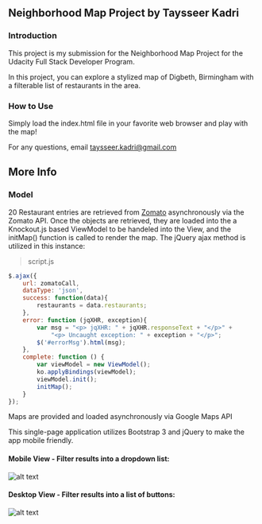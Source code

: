 ## Neighborhood Map Project by Taysseer Kadri

### Introduction
This project is my submission for the Neighborhood Map Project for the Udacity Full Stack Developer Program.

In this project, you can explore a stylized map of Digbeth, Birmingham with a filterable list of restaurants in the area.

### How to Use
Simply load the index.html file in your favorite web browser and play with the map!

For any questions, email taysseer.kadri@gmail.com

## More Info

### Model
20 Restaurant entries are retrieved from [Zomato](https://www.zomato.com) asynchronously via the Zomato API. Once the objects are retrieved, they are loaded into the a Knockout.js based ViewModel to be handeled into the View, and the initMap() function is called to render the map. The jQuery ajax method is utilized in this instance:

> script.js
```javascript
$.ajax({
    url: zomatoCall,
    dataType: 'json',
    success: function(data){
        restaurants = data.restaurants;
    },
    error: function (jqXHR, exception){
        var msg = "<p> jqXHR: " + jqXHR.responseText + "</p>" +
            "<p> Uncaught exception: " + exception + "</p>";
        $('#errorMsg').html(msg);
    },
    complete: function () {
        var viewModel = new ViewModel();
        ko.applyBindings(viewModel);
        viewModel.init();
        initMap();
    }
});
```



Maps are provided and loaded asynchronously via Google Maps API





This single-page application utilizes Bootstrap 3 and jQuery to make the app mobile friendly.

#### Mobile View - Filter results into a dropdown list:

![alt text](https://i.imgur.com/uM93EaU.png)

#### Desktop View - Filter results into a list of buttons:

![alt text](https://i.imgur.com/rOmpVk3.png)
